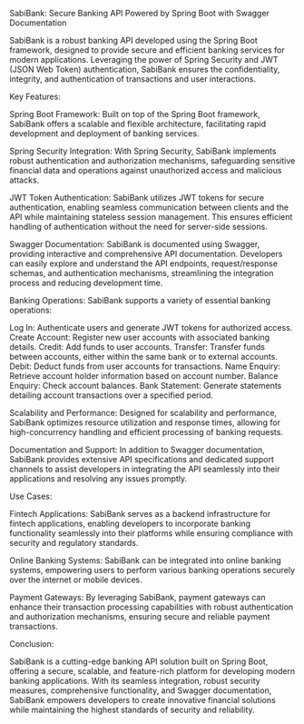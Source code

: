 SabiBank: Secure Banking API Powered by Spring Boot with Swagger Documentation

SabiBank is a robust banking API developed using the Spring Boot framework, designed to provide secure and efficient banking services for modern applications. Leveraging the power of Spring Security and JWT (JSON Web Token) authentication, SabiBank ensures the confidentiality, integrity, and authentication of transactions and user interactions.

Key Features:

Spring Boot Framework: Built on top of the Spring Boot framework, SabiBank offers a scalable and flexible architecture, facilitating rapid development and deployment of banking services.

Spring Security Integration: With Spring Security, SabiBank implements robust authentication and authorization mechanisms, safeguarding sensitive financial data and operations against unauthorized access and malicious attacks.

JWT Token Authentication: SabiBank utilizes JWT tokens for secure authentication, enabling seamless communication between clients and the API while maintaining stateless session management. This ensures efficient handling of authentication without the need for server-side sessions.

Swagger Documentation: SabiBank is documented using Swagger, providing interactive and comprehensive API documentation. Developers can easily explore and understand the API endpoints, request/response schemas, and authentication mechanisms, streamlining the integration process and reducing development time.

Banking Operations: SabiBank supports a variety of essential banking operations:

Log In: Authenticate users and generate JWT tokens for authorized access.
Create Account: Register new user accounts with associated banking details.
Credit: Add funds to user accounts.
Transfer: Transfer funds between accounts, either within the same bank or to external accounts.
Debit: Deduct funds from user accounts for transactions.
Name Enquiry: Retrieve account holder information based on account number.
Balance Enquiry: Check account balances.
Bank Statement: Generate statements detailing account transactions over a specified period.

Scalability and Performance: Designed for scalability and performance, SabiBank optimizes resource utilization and response times, allowing for high-concurrency handling and efficient processing of banking requests.

Documentation and Support: In addition to Swagger documentation, SabiBank provides extensive API specifications and dedicated support channels to assist developers in integrating the API seamlessly into their applications and resolving any issues promptly.

Use Cases:

Fintech Applications: SabiBank serves as a backend infrastructure for fintech applications, enabling developers to incorporate banking functionality seamlessly into their platforms while ensuring compliance with security and regulatory standards.

Online Banking Systems: SabiBank can be integrated into online banking systems, empowering users to perform various banking operations securely over the internet or mobile devices.

Payment Gateways: By leveraging SabiBank, payment gateways can enhance their transaction processing capabilities with robust authentication and authorization mechanisms, ensuring secure and reliable payment transactions.

Conclusion:

SabiBank is a cutting-edge banking API solution built on Spring Boot, offering a secure, scalable, and feature-rich platform for developing modern banking applications. With its seamless integration, robust security measures, comprehensive functionality, and Swagger documentation, SabiBank empowers developers to create innovative financial solutions while maintaining the highest standards of security and reliability.
